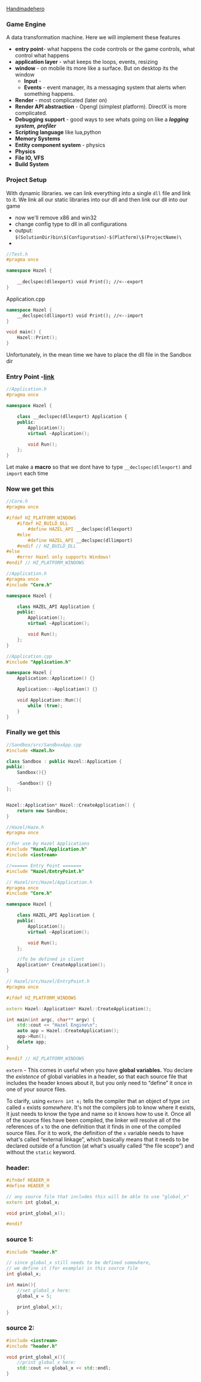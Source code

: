 [Handmadehero](https://www.youtube.com/user/handmadeheroarchive/playlists)

### Game Engine

A data transformation machine. Here we will implement these features

* **entry point**- what happens the code controls or the game controls, what control what happens
* **application layer** - what keeps the loops, events, resizing
* **window** - on mobile its more like a surface. But on desktop its the window
  * **Input** - 
  * **Events** - event manager, its a messaging system that alerts when something happens.
* **Render** - most complicated (later on)
* **Render API abstraction** - Opengl (simplest platform). DirectX is more complicated.
* **Debugging support** - good ways to see whats going on like a ***logging system,*** ***profiler***
* **Scripting language** like lua,python
* **Memory Systems**
* **Entity component system** - physics
* **Physics**
* **File IO, VFS**
* **Build System**





### Project Setup

With dynamic libraries. we can link everything into a single `dll` file and link to it. We link all our static libraries into our dll and then link our dll into our game

* now we'll remove x86 and win32
* change config type to dll in all configurations
* output: `$(SolutionDir)bin\$(Configuration)-$(Platform)\$(ProjectName)\`
* 





```cpp
//Test.h
#pragma once

namespace Hazel {
	
	__declspec(dllexport) void Print(); //<--export
}
```

Application.cpp

```cpp
namespace Hazel {
	__declspec(dllimport) void Print(); //<--import
}

void main() {
	Hazel::Print();
}
```

Unfortunately, in the mean time we have to place the dll file in the Sandbox dir



### Entry Point -[link](https://www.youtube.com/watch?v=meARMOmTLgE&list=PLlrATfBNZ98dC-V-N3m0Go4deliWHPFwT&index=5)

```cpp
//Application.h
#pragma once

namespace Hazel {

	class __declspec(dllexport) Application {
	public:
		Application();
		virtual ~Application();

		void Run();
	};
}

```

Let make a **macro** so that we dont have to type `__declspec(dllexport)` and `import` each time



### Now we get this

```cpp
//Core.h
#pragma once

#ifdef HZ_PLATFORM_WINDOWS
	#ifdef HZ_BUILD_DLL
		#define HAZEL_API __declspec(dllexport)
	#else
		#define HAZEL_API __declspec(dllimport)
	#endif // HZ_BUILD_DLL
#else
	#error Hazel only supports Windows!
#endif // HZ_PLATFORM_WINDOWS
```

```cpp
//Application.h
#pragma once
#include "Core.h"

namespace Hazel {

	class HAZEL_API Application {
	public:
		Application();
		virtual ~Application();

		void Run();
	};
}
```

```c++
//Application.cpp
#include "Application.h"

namespace Hazel {
	Application::Application() {}

	Application::~Application() {}

	void Application::Run(){
		while (true);
	}
}
```



### Finally we get this

```cpp
//Sandbox/src/SandboxApp.cpp
#include <Hazel.h>

class Sandbox : public Hazel::Application {
public:
	Sandbox(){}

	~Sandbox() {}
};


Hazel::Application* Hazel::CreateApplication() {
	return new Sandbox;
}
```

```cpp
//Hazel/Haze.h
#pragma once

//For use by Hazel Applications
#include "Hazel/Application.h"
#include <iostream>

//====== Entry Point =======
#include "Hazel/EntryPoint.h"
```

```cpp
// Hazel/src/Hazel/Application.h
#pragma once
#include "Core.h"

namespace Hazel {

	class HAZEL_API Application {
	public:
		Application();
		virtual ~Application();

		void Run();
	};

	//To be defined in client
	Application* CreateApplication();
}
```

```cpp
// Hazel/src/Hazel/EntryPoint.h
#pragma once

#ifdef HZ_PLATFORM_WINDOWS

extern Hazel::Application* Hazel::CreateApplication();

int main(int argc, char** argv) {
	std::cout << "Hazel Engine\n";
	auto app = Hazel::CreateApplication();
	app->Run();
	delete app;
}

#endif // HZ_PLATFORM_WINDOWS
```

`extern` - This comes in useful when you have **global variables.** You declare the *existence* of global variables in a header, so that each source file that includes the header knows about it, but you only need to “define” it once in one of your source files.

To clarify, using `extern int x;` tells the compiler that an object of type `int` called `x` exists *somewhere*. It's not the compilers job to know where it exists, it just needs to know the type and name so it knows how to use it. Once all of the source files have been compiled, the linker will resolve all of the references of `x` to the one definition that it finds in one of the compiled source files. For it to work, the definition of the `x` variable needs to have what's called “external linkage”, which basically means that it needs to be declared outside of a function (at what's usually called “the file scope”) and without the `static` keyword.

### header:

```cpp
#ifndef HEADER_H
#define HEADER_H

// any source file that includes this will be able to use "global_x"
extern int global_x;

void print_global_x();

#endif
```

### source 1:

```cpp
#include "header.h"

// since global_x still needs to be defined somewhere,
// we define it (for example) in this source file
int global_x;

int main(){
    //set global_x here:
    global_x = 5;

    print_global_x();
}
```

### source 2:

```cpp
#include <iostream>
#include "header.h"

void print_global_x(){
    //print global_x here:
    std::cout << global_x << std::endl;
}
```
